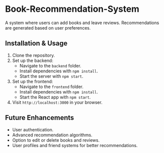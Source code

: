 # Book-Recommendation-System


A system where users can add books and leave reviews. Recommendations are generated based on user preferences.

## Installation & Usage

1. Clone the repository.
2. Set up the backend:
   - Navigate to the `backend` folder.
   - Install dependencies with `npm install`.
   - Start the server with `npm start`.
3. Set up the frontend:
   - Navigate to the `frontend` folder.
   - Install dependencies with `npm install`.
   - Start the React app with `npm start`.
4. Visit `http://localhost:3000` in your browser.

## Future Enhancements

- User authentication.
- Advanced recommendation algorithms.
- Option to edit or delete books and reviews.
- User profiles and friend systems for better recommendations.
